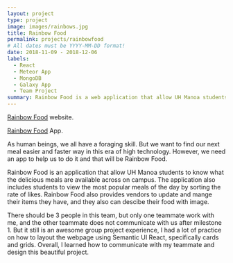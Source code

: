 ```yaml
---
layout: project
type: project
image: images/rainbows.jpg
title: Rainbow Food
permalink: projects/rainbowfood
# All dates must be YYYY-MM-DD format!
date: 2018-11-09 - 2018-12-06
labels:
  - React
  - Meteor App
  - MongoDB
  - Galaxy App
  - Team Project
summary: Rainbow Food is a web application that allow UH Manoa students to seek what meals are available on campus.
---
```


[Rainbow Food](https://rainbow-food.github.io/) website.  

[Rainbow Food](http://rainbowfood.meteorapp.com/#/) App.

As human beings, we all have a foraging skill. But we want to find our next meal easier and faster way in this era of high technology. However, we need an app to help us to do it and that will be Rainbow Food.

Rainbow Food is an application that allow UH Manoa students to know what the delicious meals are available across on campus. The application also includes students to view the most popular meals of the day by sorting the rate of likes. Rainbow Food also provides vendors to update and mange their items they have, and they also can descibe their food with image.

There should be 3 people in this team, but only one teammate work with me, and the other teammate does not communicate with us after milestone 1. But it still is an awesome group project experience, I had a lot of practice on how to layout the webpage using Semantic UI React, specifically cards and grids. Overall, I learned how to communicate with my teammate and design this beautiful project.


